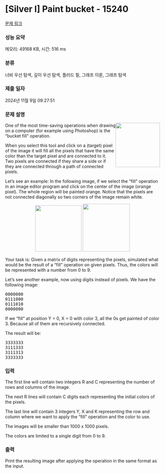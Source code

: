 # [Silver I] Paint bucket - 15240 

[문제 링크](https://www.acmicpc.net/problem/15240) 

### 성능 요약

메모리: 49168 KB, 시간: 516 ms

### 분류

너비 우선 탐색, 깊이 우선 탐색, 플러드 필, 그래프 이론, 그래프 탐색

### 제출 일자

2024년 11월 9일 09:27:51

### 문제 설명

<p dir="ltr"><img alt="" src="https://onlinejudgeimages.s3-ap-northeast-1.amazonaws.com/problem/15240/1.gif" style="float:right; height:144px; width:144px">One of the most time-saving operations when drawing on a computer (for example using Photoshop) is the “bucket fill”  operation.</p>

<p dir="ltr">When you select this tool and click on a (target) pixel of the image it will fill all the pixels that have the same color than the target pixel and are connected to it. Two pixels are connected if they share a side or if they are connected through a path of connected pixels.</p>

<p dir="ltr">Let’s see an example: In the following image, if we select the “fill” operation in an image editor program and click on the center of the image (orange pixel). The whole region will be painted orange. Notice that the pixels are not connected diagonally so two corners of the image remain white.</p>

<p dir="ltr" style="text-align:center"><img alt="" src="https://onlinejudgeimages.s3-ap-northeast-1.amazonaws.com/problem/15240/2.png" style="height:150px; width:151px"> <img alt="" src="https://onlinejudgeimages.s3-ap-northeast-1.amazonaws.com/problem/15240/3.png" style="height:155px; width:153px"></p>

<p dir="ltr">Your task is: Given a matrix of digits representing the pixels, simulated what would be the result of a “fill” operation on given pixels. Thus, the colors will be represented with a number from 0 to 9.</p>

<p dir="ltr">Let’s see another example, now using digits instead of pixels. We have the following image:</p>

<pre>0000000
0111000
0111010
0000000
</pre>

<p dir="ltr">If we “fill” at position Y = 0, X = 0 with color 3, all the 0s get painted of color 3. Because all of them are recursively connected.</p>

<p dir="ltr">The result will be:</p>

<pre>3333333
3111333
3111313
3333333
</pre>

### 입력 

 <p dir="ltr">The first line will contain two integers R and C representing the number of rows and columns of the image.</p>

<p dir="ltr">The next R lines will contain C digits each representing the initial colors of the pixels.</p>

<p dir="ltr">The last line will contain 3 integers Y, X and K representing the row and column where we want to apply the “fill” operation and the color to use.</p>

<p dir="ltr">The images will be smaller than 1000 x 1000 pixels.</p>

<p dir="ltr">The colors are limited to a single digit from 0 to 9.</p>

### 출력 

 <p dir="ltr">Print the resulting image after applying the operation in the same format as the input.</p>

